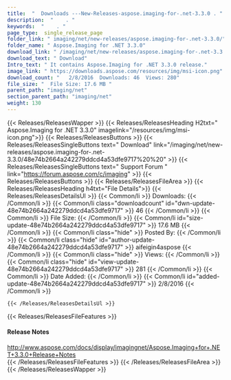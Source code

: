 ```yaml
---
title:  "  Downloads ---New-Releases-aspose.imaging-for-.net-3.3.0 . " 
description:  "    . " 
keywords:  "    . " 
page_type:  single_release_page
folder_link: " imaging/net/new-releases/aspose.imaging-for-.net-3.3.0/"
folder_name: " Aspose.Imaging for .NET 3.3.0"
download_link: " /imaging/net/new-releases/aspose.imaging-for-.net-3.3.0/48e74b2664a242279ddcd4a53dfe9717"
download_text: " Download"
Intro_text: " It contains Aspose.Imaging for .NET 3.3.0 release."
image_link: " https://downloads.aspose.com/resources/img/msi-icon.png"
download_count: "   2/8/2016  Downloads: 46  Views: 280"
file_size: "  File Size: 17.6 MB "
parent_path: "imaging/net"
section_parent_path: "imaging/net"
weight: 130 
---
```


{{< Releases/ReleasesWapper >}}
  {{< Releases/ReleasesHeading H2txt=" Aspose.Imaging for .NET 3.3.0" imagelink="/resources/img/msi-icon.png">}}
  {{< Releases/ReleasesButtons >}}
    {{< Releases/ReleasesSingleButtons text=" Download" link="/imaging/net/new-releases/aspose.imaging-for-.net-3.3.0/48e74b2664a242279ddcd4a53dfe9717%20%20" >}}
    {{< Releases/ReleasesSingleButtons text=" Support Forum " link="https://forum.aspose.com/c/imaging" >}}
  {{< Releases/ReleasesButtons >}}
  {{< Releases/ReleasesFileArea >}}
    {{< Releases/ReleasesHeading h4txt="File Details">}}
    {{< Releases/ReleasesDetailsUl >}}
            {{< Common/li  >}} Downloads: {{< /Common/li >}} 
      {{< Common/li class="downloadcount" id="dwn-update-48e74b2664a242279ddcd4a53dfe9717" >}} 46 {{< /Common/li >}} 
      {{< Common/li  >}} File Size: {{< /Common/li >}} 
      {{< Common/li id="size-update-48e74b2664a242279ddcd4a53dfe9717" >}} 17.6 MB {{< /Common/li >}} 
      {{< Common/li  class="hide" >}} Posted By: {{< /Common/li >}} 
      {{< Common/li class="hide" id="author-update-48e74b2664a242279ddcd4a53dfe9717" >}} aifeigin4aspose {{< /Common/li >}} 
      {{< Common/li class="hide"  >}} Views: {{< /Common/li >}} 
      {{< Common/li class="hide" id="view-update-48e74b2664a242279ddcd4a53dfe9717" >}} 281 {{< /Common/li >}} 
      {{< Common/li  >}} Date Added: {{< /Common/li >}} 
      {{< Common/li id="added-update-48e74b2664a242279ddcd4a53dfe9717" >}} 2/8/2016 {{< /Common/li >}} 

    {{< /Releases/ReleasesDetailsUl >}}

  {{< Releases/ReleasesFileFeatures >}}
      <h4>Release Notes</h4><div><a href="http://www.aspose.com/docs/display/imagingnet/Aspose.Imaging+for+.NET+3.3.0+Release+Notes">http://www.aspose.com/docs/display/imagingnet/Aspose.Imaging+for+.NET+3.3.0+Release+Notes</a></div>
  {{< /Releases/ReleasesFileFeatures >}}
 {{< /Releases/ReleasesFileArea >}}
{{< /Releases/ReleasesWapper >}}


